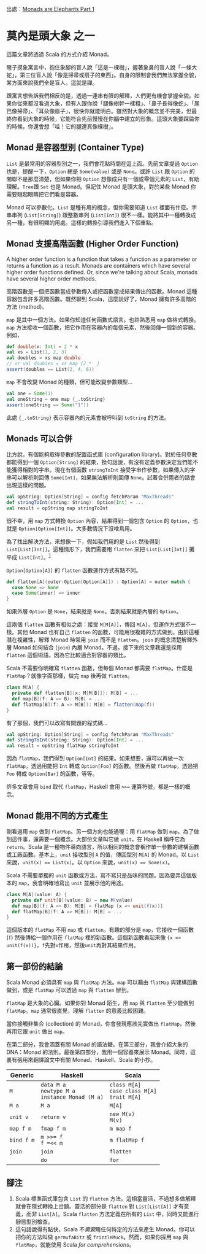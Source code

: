 出處：[Monads are Elephants Part 1](http://james-iry.blogspot.tw/2007/09/monads-are-elephants-part-1.html)

# 莫內是頭大象 之一

這篇文章將透過 Scala 的方式介紹 Monad。

瞎子摸象寓言中，抱住象腳的盲人說「這是一棵樹」，握著象鼻的盲人說「一條大蛇」，第三位盲人說「像是掃帚或扇子的東西」。自身的限制會我們無法掌握全貌，某方面來說我們全是盲人。這就是禪。

跟寓言想告訴我們相反的是，透過一連串有限的解釋，人們更有機會掌握全貌。如果你從來都沒看過大象，但有人跟你說「腿像樹幹一樣粗」、「鼻子長得像蛇」、「尾巴像掃帚」、「耳朵像扇子」，很快你就能明白。雖然對大象的概念並不完美，但最終你看到大象的時候，它能符合先前慢慢在你腦中建立的形象。這頭大象要踩扁你的時候，你還會想「哇！它的腿還真像棵樹」。

## Monad 是容器型別 (Container Type)

`List` 是最常用的容器型別之一，我們會花點時間在這上面。先前文章提過 `Option` 也是，提醒一下，`Option` 總是 `Some(value)` 或是 `None`。或許 `List` 跟 `Option` 的關聯不是那麼清楚，但如果你把 `Option` 想像成只有一個或零個元素的 `List`，有助理解。`Tree`跟 `Set` 也是 Monad。但記住  Monad 是頭大象，對於某些 Monad 你需要瞇起眼睛把它們看是容器。

Monad 可以參數化。`List` 是種有用的概念，但你需要知道 `List` 裡面有什麼。字串串列 (`List[String]`) 跟整數串列 (`List[Int]`) 很不一樣。能將其中一種轉換成另一種，有很明顯的用處。這樣的轉換引導我們進入下個重點。

## Monad 支援高階函數 (Higher Order Function)

A higher order function is a function that takes a function as a parameter or returns a function as a result. Monads are containers which have several higher order functions defined. Or, since we're talking about Scala, monads have several higher order methods.

高階函數是一個把函數當成參數傳入或把函數當成結果傳出的函數。Monad 這種容器包含許多高階函數。既然聊到 Scala，這麼說好了，Monad 擁有許多高階的方法 (method)。

`map` 是其中一個方法。如果你知道任何函數式語言，也許熟悉用 `map` 做格式轉換。`map` 方法接收一個函數，把它作用在容器內的每個元素，然後回傳一個新的容器。例如，

```scala
def double(x: Int) = 2 * x
val xs = List(1, 2, 3)
val doubles = xs map double
// or val doubles = xs map {2 * _}
assert(doubles == List(2, 4, 6))
```

`map` 不會改變 Monad 的種類，但可能改變參數類型...

```scala
val one = Some(1)
val oneString = one map {_.toString}
assert(oneString == Some("1"))
```

此處 `{_.toString}` 表示容器內的元素會被呼叫到 `toString` 的方法。

## Monads 可以合併

比方說，有個能夠取得參數的配置函式庫 (configuration library)。對於任何參數都能得到一個 `Option[String]` 的結果，換句話說，有沒有定義參數決定我們能不能獲得相對的字串。現在有個函數 `stringToInt` 接受字串作參數，如果傳入的字串可以解析則回傳 `Some[Int]`，如果無法解析則回傳 `None`。試著合併兩者的話會出現這樣的問題。

```scala
val opString: Option[String] = config fetchParam "MaxThreads"
def stringToInt(string: String): Option[Int] = ...
val result = opString map stringToInt
```

很不幸，用 `map` 方式轉換 `Option` 內容，結果得到一個包含 `Option` 的 `Option`，也就是 `Option[Option[Int]]`。大多數情況下沒啥鳥用。

為了找出解決方法，來想像一下，假如我們用的是 `List` 然後得到 `List[List[Int]]`。這種情形下，我們需要用 `flatten` 來把 `List[List[Int]]` 攤平成 `List[Int]`。<sup>[1](#footnote1)</sup>

`Option[Option[A]]` 的 `flatten` 函數運作方式有點不同。

```scala
def flatten[A](outer:Option[Option[A]]) : Option[A] = outer match {
  case None => None
  case Some(inner) => inner
}
```

如果外層 `Option` 是 `None`，結果就是 `None`。否則結果就是內層的 `Option`。

這兩個 `flatten` 函數有相似之處：接受 `M[M[A]]`，傳回 `M[A]`，但運作方式很不一樣。其他 Monad 也有自己 `flatten` 的函數，可能用很複雜的方式做到。由於這種潛在複雜性，解釋 Monad 時常用 `join` 而不是 `flatten`。`join` 的概念清楚解釋外層 Monad 如何結合 (`join`) 內層 Monad。不過，接下來的文章我還是採用 `flatten` 這個術語，因為它比較適合對容器的類比。

Scala 不需要你明確寫 `flatten` 函數，但每個 Monad 都需要 `flatMap`。什麼是 `flatMap`？就像字面那樣，做完 `map` 後再做 `flatten`。

```scala
class M[A] {
  private def flatten[B](x: M[M[B]]): M[B] = ...
  def map[B](f: A => B): M[B] = ...
  def flatMap[B](f: A => M[B]): M[B] = flatten(map(f))
}
```

有了那個，我們可以改寫有問題的程式碼...

```scala
val opString: Option[String] = config fetchParam "MaxThreads"
def stringToInt(string: String): Option[Int] = ...
val result = opString flatMap stringToInt
```

因為 `flatMap`，我們得到 `Option[Int]` 的結果。如果想要，還可以再做一次 `flatMap`，透過用能把 `Int` 轉成 `Option[Foo]` 的函數。然後再做 `flatMap`，透過把 `Foo` 轉成 `Option[Bar]` 的函數，等等。

許多文章會用 `bind` 取代 `flatMap`，Haskell 會用 `>>=` 運算符號，都是一樣的概念。

## Monad 能用不同的方式產生

剛看過用 `map` 做到 `flatMap`。另一個方向也能通喔：用 `flatMap` 做到 `map`。為了做到這件事，還需要一個概念。大部份文章叫它做 `unit`，在 Haskell 稱呼它為 `return`。Scala 是一種物件導向語言，所以相同的概念會稱作單一參數的建構函數或工廠函數。基本上，`unit` 接收型別 `A` 的值，傳回型別 `M[A]` 的 Monad。以 `List` 來說，`unit(x) == List(x)`。以 `Option` 來說，`unit(x) == Some(x)`。

Scala 不需要單獨的 `unit` 函數或方法，寫不寫只是品味的問題。因為要弄這個版本的 `map`，我會明確地寫出 `unit` 並展示他的用途。

```scala
class M[A](value: A) {
  private def unit[B](value: B) = new M(value)
  def map[B](f: A => B): M[B] = flatMap {x => unit(f(x))}
  def flatMap[B](f: A => M[B]): M[B] = ...
}
```

這個版本的 `flatMap` 不用 `map` 或 `flatten`。有趣的部分是 `map`，它接收一個函數 (`f`) 然後傳給一個作用在 `flatMap` 裡的新函數。這個新函數看起來像 `{x => unit(f(x))}`，`f`先對`x`作用，然後`unit`再對其結果作用。

## 第一部份的結論

Scala Monad 必須具有 `map` 與 `flatMap` 方法。`map` 可以藉由 `flatMap` 與建構函數做到，或是 `flatMap` 可以透過 `map` 與 `flatten` 辦到。

`flatMap` 是大象的心臟。如果你對 Monad 陌生，用 `map` 與 `flatten` 至少能做到 `flatMap`。`map` 通常很直覺，理解 `flatten` 的意義比較困難。

當你接觸非集合 (collection) 的 Monad，你會發現應該先實做出 `flatMap`，然後再用它跟 `unit` 做出 `map`。

在第二部分，我會涵蓋有關 Monad 的語法糖。在第三部分，我會介紹大象的 DNA：Monad 的法則。最後第四部分，我用一個容器來展示 Monad。同時，這裏有張用來翻譯論文中有關 Monad、Haskell、Scala 的小抄。

| Generic | Haskell | Scala |
|---------|---------|-------|
| `M`	| `data M a`<br>`newtype M a`<br>`instance Monad (M a)` | `class M[A]`<br>`case class M[A]`<br>`trait M[A]` |
| `M a` | `M a` | `M[A]` |
| `unit v`| `return v` | `new M(v)`<br>`M(v)` |
| `map f m` | `fmap f m` | `m map f` |
| `bind f m` | `m >>= f`<br>`f =<< m` | `m flatMap f` |
| `join` | `join` | `flatten` | 
|  | `do` | `for` |

## 腳注

1. <a name="footnote1"></a> Scala 標準函式庫包含 `List` 的 `flatten` 方法。這相當靈活，不過想多做解釋就會在隱式轉換上岔題。靈活的部分是 `flatten` 對 `List[List[A]]` 才有意義，而非 `List[A]`。Scala `flatten` 方法定義在所有的 `List` 中，同時又能進行靜態型別檢查。
2. <a name="footnote2"></a> 這句話說得有點快，Scala 不*需要*用任何特定的方法來產生 Monad。你可以把你的方法叫做 `germufaBitz` 或 `frizzleMuck`。然而，如果你採用 `map` 與 `flatMap`，就能使用 Scala *for comprehensions*。

